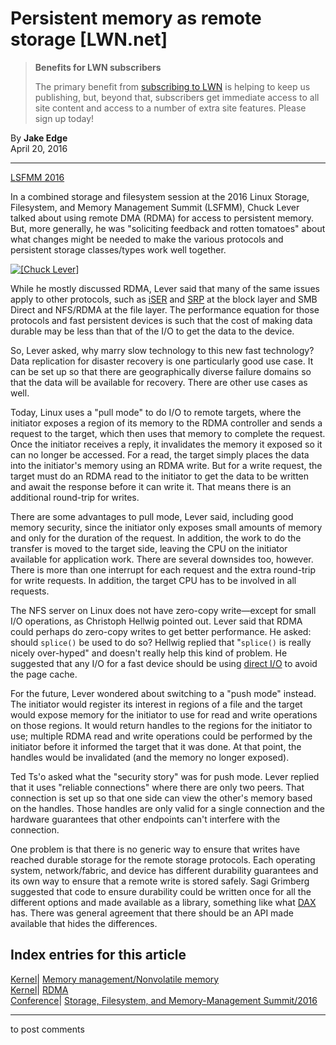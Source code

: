 # Persistent memory as remote storage [LWN.net]

> **Benefits for LWN subscribers**
> 
> The primary benefit from [subscribing to LWN](/Promo/nst-nag5/subscribe) is helping to keep us publishing, but, beyond that, subscribers get immediate access to all site content and access to a number of extra site features. Please sign up today! 

By **Jake Edge**  
April 20, 2016 

* * *

[LSFMM 2016](/Articles/lsfmm2016/)

In a combined storage and filesystem session at the 2016 Linux Storage, Filesystem, and Memory Management Summit (LSFMM), Chuck Lever talked about using remote DMA (RDMA) for access to persistent memory. But, more generally, he was "soliciting feedback and rotten tomatoes" about what changes might be needed to make the various protocols and persistent storage classes/types work well together. 

[ ![\[Chuck Lever\]](https://static.lwn.net/images/2016/lsf-lever-sm.jpg) ](/Articles/684460/)

While he mostly discussed RDMA, Lever said that many of the same issues apply to other protocols, such as [iSER](https://en.wikipedia.org/wiki/ISCSI_Extensions_for_RDMA) and [SRP](https://en.wikipedia.org/wiki/SCSI_RDMA_Protocol) at the block layer and SMB Direct and NFS/RDMA at the file layer. The performance equation for those protocols and fast persistent devices is such that the cost of making data durable may be less than that of the I/O to get the data to the device. 

So, Lever asked, why marry slow technology to this new fast technology? Data replication for disaster recovery is one particularly good use case. It can be set up so that there are geographically diverse failure domains so that the data will be available for recovery. There are other use cases as well. 

Today, Linux uses a "pull mode" to do I/O to remote targets, where the initiator exposes a region of its memory to the RDMA controller and sends a request to the target, which then uses that memory to complete the request. Once the initiator receives a reply, it invalidates the memory it exposed so it can no longer be accessed. For a read, the target simply places the data into the initiator's memory using an RDMA write. But for a write request, the target must do an RDMA read to the initiator to get the data to be written and await the response before it can write it. That means there is an additional round-trip for writes. 

There are some advantages to pull mode, Lever said, including good memory security, since the initiator only exposes small amounts of memory and only for the duration of the request. In addition, the work to do the transfer is moved to the target side, leaving the CPU on the initiator available for application work. There are several downsides too, however. There is more than one interrupt for each request and the extra round-trip for write requests. In addition, the target CPU has to be involved in all requests. 

The NFS server on Linux does not have zero-copy write—except for small I/O operations, as Christoph Hellwig pointed out. Lever said that RDMA could perhaps do zero-copy writes to get better performance. He asked: should `splice()` be used to do so? Hellwig replied that "`splice()` is really nicely over-hyped" and doesn't really help this kind of problem. He suggested that any I/O for a fast device should be using [direct I/O](/Articles/348719/) to avoid the page cache. 

For the future, Lever wondered about switching to a "push mode" instead. The initiator would register its interest in regions of a file and the target would expose memory for the initiator to use for read and write operations on those regions. It would return handles to the regions for the initiator to use; multiple RDMA read and write operations could be performed by the initiator before it informed the target that it was done. At that point, the handles would be invalidated (and the memory no longer exposed). 

Ted Ts'o asked what the "security story" was for push mode. Lever replied that it uses "reliable connections" where there are only two peers. That connection is set up so that one side can view the other's memory based on the handles. Those handles are only valid for a single connection and the hardware guarantees that other endpoints can't interfere with the connection. 

One problem is that there is no generic way to ensure that writes have reached durable storage for the remote storage protocols. Each operating system, network/fabric, and device has different durability guarantees and its own way to ensure that a remote write is stored safely. Sagi Grimberg suggested that code to ensure durability could be written once for all the different options and made available as a library, something like what [DAX](/Articles/610174/) has. There was general agreement that there should be an API made available that hides the differences. 

  
Index entries for this article  
---  
[Kernel](/Kernel/Index)| [Memory management/Nonvolatile memory](/Kernel/Index#Memory_management-Nonvolatile_memory)  
[Kernel](/Kernel/Index)| [RDMA](/Kernel/Index#RDMA)  
[Conference](/Archives/ConferenceIndex/)| [Storage, Filesystem, and Memory-Management Summit/2016](/Archives/ConferenceIndex/#Storage_Filesystem_and_Memory-Management_Summit-2016)  
  


* * *

to post comments 
